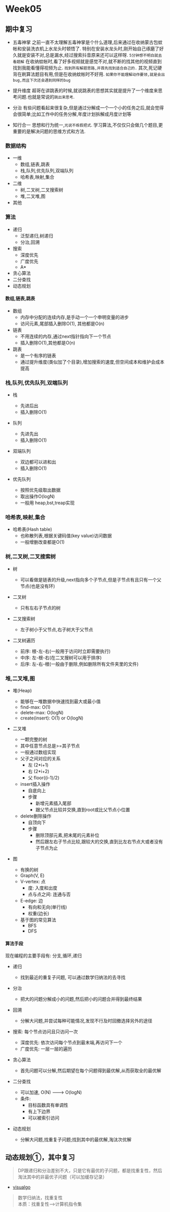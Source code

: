 # Week05

## 期中复习

- 五毒神掌
之前一直不太理解五毒神掌是个什么道理,后来通过在收纳蒙古包蚊帐和安装洗衣机上水龙头时顿悟了. 特别在安装水龙头时,刚开始自己琢磨了好久就是安装不对,总是漏水,经过搜索抖音原来还可以这样呀. `5分钟想不明白就去看题解` 在收纳蚊帐时,看了好多视频就是感觉不对,就不断的找其他的视频直到找到我能看懂得视频为止. `找到所有解题思路,并首先找到适合自己的.` 其次,死记硬背在刷算法题目有用,但是在收纳蚊帐时不好用. `如果你不能理解动作要领,就是会出bug,而且下次还会遇到同样的bug`

- 提升维度
超哥在讲跳表的时候,就说跳表的思想其实就是提升了一个维度来思考问题.也就是常说的`跳出来思考`.

- 分治
有些问题看起来很复杂,但是通过分解成一个一个小的任务之后,就会觉得会很简单;比如工作中的任务分解,年度计划拆解成月度计划等

- 知行合一
思想和行为统一,`光说不练假把式`. 学习算法,不仅仅只会做几个题目,更重要的是解决问题的思维方式和方法.

### 数据结构

- 一维
  - 数组,链表,跳表
  - 栈,队列,优先队列,双端队列
  - 哈希表,映射,集合
- 二维
  - 树,二叉树,二叉搜索树
  - 堆,二叉堆,图
- 其他

### 算法

- 递归
  - 泛型递归,树递归
  - 分治,回溯
- 搜索
  - 深度优先
  - 广度优先
  - A*
- 贪心算法
- 二分查找
- 动态规划

#### 数组,链表,跳表

- 数组
  - 内存中分配的连续内存,是手动一个一个申明变量的进步
  - 访问元素,尾部插入删除O(1), 其他都是O(n)
- 链表
  - 不用连续的内存,通过next指针指向下一个节点
  - 插入删除O(1),其他都是O(n)
- 跳表
  - 是一个有序的链表
  - 通过提升维度(类似加了个目录),增加搜索的速度,但空间成本和维护会成本提高

### 栈,队列,优先队列,双端队列

- 栈
  - 先进后出
  - 插入删除O(1)

- 队列
  - 先进先出
  - 插入删除O(1)

- 双端队列
  - 双边都可以进和出
  - 插入删除O(1)

- 优先队列
  - 按照优先级取出数据
  - 取出操作O(logN)
  - 一般用 heap,bst,treap实现

### 哈希表,映射,集合

- 哈希表(Hash table)
  - 也称散列表,根据关键码值(key value)访问数据
  - 一般增删改查都是O(1)

### 树,二叉树,二叉搜索树

- 树
  - 可以看做是链表的升级,next指向多个子节点,但是子节点有且只有一个父节点(也是没有环)

- 二叉树
  - 只有左右子节点的树

- 二叉搜索树
  - 左子树小于父节点,右子树大于父节点

- 二叉树遍历
  - 前序: 根-左-右(一般用于访问时立即需要执行)
  - 中序: 左-根-右(在二叉搜树可以用于排序)
  - 后序: 左-右-根(一般由于删除,例如删除所有文件夹里的文件)

### 堆,二叉堆,图

- 堆(Heap)
  - 能够在一堆数据中快速找到最大或最小值
  - find-max: O(1)
  - delete-max: O(logN)
  - create(insert): O(1) or O(logN)

- 二叉堆
  - 一颗完整的树
  - 其中任意节点总是>=其子节点
  - 一般通过数组实现
  - 父子之间对应的关系
    - 左 (2*i+1)
    - 右 (2*i+2)
    - 父 floor((i-1)/2)
  - insert插入操作
    - 自底向上
    - 步骤
      - 新增元素插入尾部
      - 跟父节点比较并交换,直到root或比父节点小位置
  - delete删除操作
    - 自顶向下
    - 步骤
      - 删除顶部元素,把末尾的元素补位
      - 然后跟左右子节点比较,跟较大的交换,直到比左右节点大或者没有子节点为止

- 图
  - 有换的树
  - Graph(V, E)
  - V-vertex: 点
    - 度: 入度和出度
    - 点与点之间: 连通与否
  - E-edge: 边
    - 有向和无向(单行线)
    - 权重(边长)
  - 基于图的常见算法
    - BFS
    - DFS

#### 算法手段

现在编程的主要手段有: 分支,循环,递归

- 递归
  - 找到最近的重复子问题, 可以通过数学归纳法的去寻找

- 分治
  - 把大的问题分解成小的问题,然后把小的问题合并得到最终结果

- 回溯
  - 分解大问题,并尝试每种可能情况,发现不行及时回撤选择另外的途径

- 搜索: 每个节点访问且只访问一次
  - 深度优先: 依次访问每个节点到最末端,再访问下一个
  - 广度优先: 一层一层的遍历

- 贪心算法
  - 首先问题可以分解,然后期望在每个问题得到最优解,从而获取全的最优解

- 二分查找
  - 可以加速, O(N) ---> O(logN)
  - 条件:
    - 目标函数具有单调性
    - 有上下边界
    - 可以被索引访问

- 动态规划
  - 分解大问题,找重复子问题;找到其中的最优解,淘汰次优解

## 动态规划①，其中复习

> DP跟递归和分治差别不大，只是它有最优的子问题，都是找重复性，然后淘汰其中的非最优子问题（可以加缓存记录）

- [visualgo](https://visualgo.net)

> 数学归纳法，找重复性  
> 本质：找重复性-->计算机指令集
